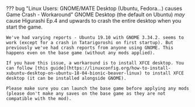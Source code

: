 ??? bug "Linux Users: GNOME/MATE Desktop (Ubuntu, Fedora...) causes Game Crash - Workaround"
    GNOME Desktop (the default on Ubuntu) *may* cause Higurashi Ep.4 and upwards to crash the entire desktop when you start the game.

    We've had varying reports - Ubuntu 19.10 with GNOME 3.34.2. seems to work (except for a crash in Tatarigoroshi on first startup). But previously we've had crash reports from anyone using GNOME. This happens even on the base game (without any mods applied).

    If you have this issue, a workaround is to install XFCE desktop. You can follow [this guide](https://linuxconfig.org/how-to-install-xubuntu-desktop-on-ubuntu-18-04-bionic-beaver-linux) to install XFCE desktop (it can be installed alongside GNOME).

    Please make sure you can launch the base game before applying any mods (please don't make any saves on the base game as they are not compatible with the mod).
